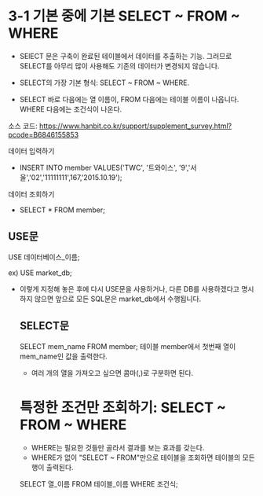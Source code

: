 # 3-1 기본 중에 기본 SELECT ~ FROM ~ WHERE
- SElECT 문은 구축이 완료된 테이블에서 데이터를 추출하는 기능. 그러므로 SELECT를 아무리 많이 사용해도 기존의 데이터가 변경되지 않습니다.

- SELECT의 가장 기본 형식: SELECT ~ FROM ~ WHERE.
- SELECT 바로 다음에는 열 이름이, FROM 다음에는 테이블 이름이 나옵니다. WHERE 다음에는 조건식이 나온다.

소스 코드: https://www.hanbit.co.kr/support/supplement_survey.html?pcode=B6846155853

데이터 입력하기
- INSERT INTO member VALUES('TWC', '트와이스', '9','서울','02','11111111',167,'2015.10.19');

데이터 조회하기
- SELECT * FROM member;

## USE문
USE 데이터베이스_이름;
  
ex) USE market_db;
- 이렇게 지정해 놓은 후에 다시 USE문을 사용하거나, 다른 DB를 사용하겠다고 명시하지 않으면 앞으로 모든 SQL문은 market_db에서 수행됩니다.

  ## SELECT문
  SELECT mem_name FROM member;
  테이블 member에서 첫번째 열이 mem_name인 값을 출력한다.
  - 여러 개의 열을 가져오고 싶으면 콤마(,)로 구분하면 된다.

  # 특정한 조건만 조회하기: SELECT ~ FROM ~ WHERE
  - WHERE는 필요한 것들만 골라서 결과를 보는 효과를 갖는다.
  - WHERE가 없이 "SELECT ~ FROM"만으로 테이블을 조회하면 테이블의 모든 행이 출력된다.
 
  SELECT 열_이름 FROM 테이블_이름 WHERE 조건식;
